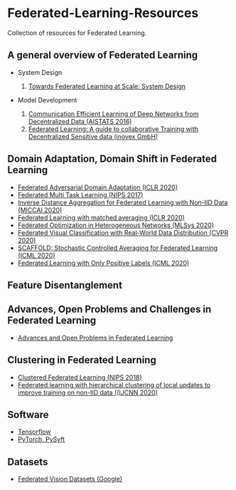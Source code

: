 # Federated-Learning-Resources

Collection of resources for Federated Learning.

## A general overview of Federated Learning

* System Design

  1. [Towards Federated Learning at Scale: System Design](https://arxiv.org/pdf/1902.01046.pdf)

* Model Development
  
  1. [Communication Efficient Learning of Deep Networks from Decentralized Data (AISTATS 2016)](https://arxiv.org/pdf/1602.05629.pdf)
  2. [Federated Learning: A guide to collaborative Training with Decentralized Sensitive data (inovex GmbH)](https://www.inovex.de/blog/federated-learning-collaborative-training-part-1/)

## Domain Adaptation, Domain Shift in Federated Learning

* [Federated Adversarial Domain Adaptation (ICLR 2020)](https://arxiv.org/pdf/1911.02054.pdf)
* [Federated Multi Task Learning (NIPS 2017)](https://arxiv.org/pdf/1705.10467.pdf)
* [Inverse Distance Aggregation for Federated Learning with Non-IID Data (MICCAI 2020)](https://arxiv.org/abs/2008.07665)
* [Federated Learning with matched averaging (ICLR 2020)](https://openreview.net/pdf?id=BkluqlSFDS)
* [Federated Optimization in Heterogeneous Networks (MLSys 2020)](https://arxiv.org/pdf/1812.06127.pdf)
* [Federated Visual Classification with Real-World Data Distribution (CVPR 2020)](https://arxiv.org/pdf/2003.08082.pdf)
* [SCAFFOLD: Stochastic Controlled Averaging for Federated Learning (ICML 2020)](https://proceedings.icml.cc/static/paper_files/icml/2020/788-Paper.pdf)
* [Federated Learning with Only Positive Labels (ICML 2020)](https://proceedings.icml.cc/static/paper_files/icml/2020/5034-Paper.pdf)

## Feature Disentanglement

## Advances, Open Problems and Challenges in Federated Learning

* [Advances and Open Problems in Federated Learning](https://arxiv.org/pdf/1912.04977.pdf)

## Clustering in Federated Learning

* [Clustered Federated Learning (NIPS 2018)](http://iphome.hhi.de/samek/pdf/SatFLNIPS19.pdf)
* [Federated learning with hierarchical clustering of local updates to improve training on non-IID data ((IJCNN 2020)](https://arxiv.org/pdf/2004.11791.pdf)

## Software

* [Tensorflow](https://www.tensorflow.org/federated/tutorials/federated_learning_for_image_classification)
* [PyTorch, PySyft](https://github.com/OpenMined/PySyft)

## Datasets

* [Federated Vision Datasets (Google)](https://github.com/google-research/google-research/tree/master/federated_vision_datasets)
